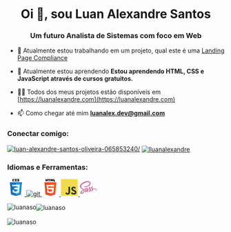 <h1 align="center">Oi 👋, sou Luan Alexandre Santos</h1>
<h3 align="center">Um futuro Analista de Sistemas com foco em Web</h3>

- 🔭 Atualmente estou trabalhando em um projeto, qual este é uma [Landing Page Compliance](https://github.com/henriquealexandre1373/landing-page-compliance)

- 🌱 Atualmente estou aprendendo **Estou aprendendo HTML, CSS e JavaScript através de cursos gratuitos.**

- 👨‍💻 Todos dos meus projetos estão disponíveis em [https://luanalexandre.com](https://luanalexandre.com)

- 📫 Como chegar até mim **luanalex.dev@gmail.com**

<h3 align="left">Conectar comigo:</h3>
<p align="left">
<a href="https://linkedin.com/in/luan-alexandre-santos-oliveira-065853240/" target="blank"><img align="center " src="https://raw.githubusercontent.com/rahuldkjain/github-profile-readme-generator/master/src/images/icons/Social/linked-in-alt.svg" alt="luan-alexandre-santos-oliveira-065853240/" height="30" width="40" /></a>
<a href="https://instagram.com/lluanalexandre" target ="blank"><img align="center" src="https://raw.githubusercontent.com/rahuldkjain/github-profile-readme-generator/master/src/images/icons/Social/instagram.svg" alt ="lluanalexandre" height="30" width="40" /></a>

<h3 align="left">Idiomas e Ferramentas:</h3>
<p align="left"> <a href="https://www.w3schools.com/css/" target="_blank" rel="noreferrer"> <img src="https://raw.githubusercontent.com/devicons/devicon/master/icons/css3/css3-original-wordmark.svg" alt="css3" width="40" height="40"/> </a> <a href="https:// git-scm.com/" target="_blank" rel="noreferrer"> <img src="https://www.vectorlogo.zone/logos/git-scm/git-scm-icon.svg" alt=" git" width="40" height="40"/> </a> <a href="https://www.w3.org/html/" target="_blank" rel="noreferrer"> <img src="https://raw.githubusercontent.com/devicons/devicon/master/icons/html5/html5-original-wordmark.svg" alt="html5" width="40" height="40"/> </a> <a href="https://developer.mozilla.org/en-US/docs/Web/JavaScript" target="_blank" rel="noreferrer"> <img src="https://raw.githubusercontent.com/devicons/devicon/master/icons/javascript/javascript-original.svg" alt="javascript" width="40" height="40"/> </a> <a href="https://sass-lang.com" target="_blank" rel ="noreferrer"> <img src="https://raw.githubusercontent.com/devicons/devicon/master/icons/sass/sass-original.svg" alt="sass" width="40" height="40 "/></a> </p>

<p><img align="left" src="https://github-readme-stats.vercel.app/api/top-langs?username=luanaso&show_icons=true&locale=en&layout=compact" alt="luanaso" /> </p>

<p> <img align="center" src="https://github-readme-stats.vercel.app/api?username=luanaso&show_icons=true&locale=en" alt="luanaso" /> </p>

<p><img align="center" src="https://github-readme-streak-stats.herokuapp.com/?user=luanaso&" alt="luanaso" /></p>
